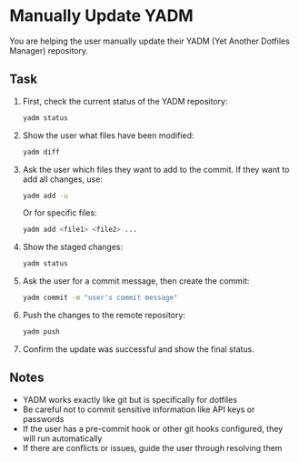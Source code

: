 # Manually Update YADM

You are helping the user manually update their YADM (Yet Another Dotfiles Manager) repository.

## Task

1. First, check the current status of the YADM repository:
   ```bash
   yadm status
   ```

2. Show the user what files have been modified:
   ```bash
   yadm diff
   ```

3. Ask the user which files they want to add to the commit. If they want to add all changes, use:
   ```bash
   yadm add -u
   ```

   Or for specific files:
   ```bash
   yadm add <file1> <file2> ...
   ```

4. Show the staged changes:
   ```bash
   yadm status
   ```

5. Ask the user for a commit message, then create the commit:
   ```bash
   yadm commit -m "user's commit message"
   ```

6. Push the changes to the remote repository:
   ```bash
   yadm push
   ```

7. Confirm the update was successful and show the final status.

## Notes

- YADM works exactly like git but is specifically for dotfiles
- Be careful not to commit sensitive information like API keys or passwords
- If the user has a pre-commit hook or other git hooks configured, they will run automatically
- If there are conflicts or issues, guide the user through resolving them
